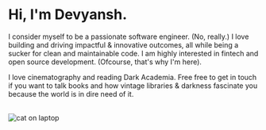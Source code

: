 # Hi, I'm Devyansh.

I consider myself to be a passionate software engineer. (No, really.) I love building and driving impactful & innovative outcomes, all while being a sucker for clean and maintainable code. I am highly interested in fintech and open source development. (Ofcourse, that's why I'm here).

I love cinematography and reading Dark Academia. Free free to get in touch if you want to talk books and how vintage libraries & darkness fascinate you because the world is in dire need of it.
<br><br>

<img src="https://media.giphy.com/media/heIX5HfWgEYlW/giphy.gif" alt="cat on laptop" >
